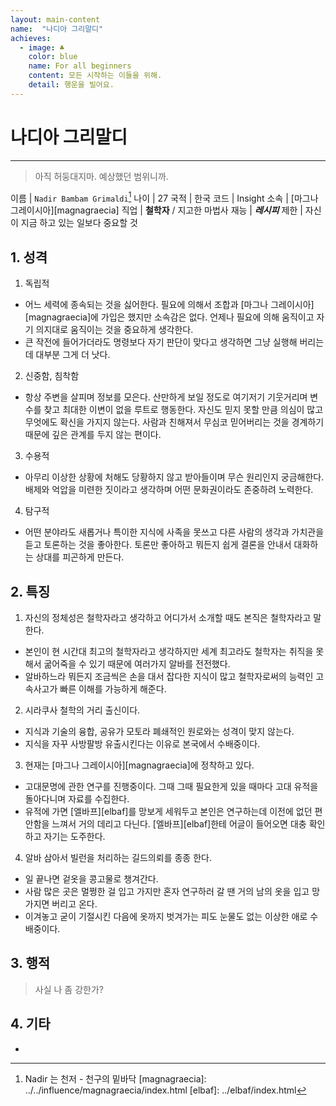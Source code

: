 ```yaml
---
layout: main-content
name:  "나디아 그리말디"
achieves:
  - image: ♣
    color: blue
    name: For all beginners
    content: 모든 시작하는 이들을 위해.
    detail: 행운을 빌어요.
---
```

# 나디아 그리말디
---
>  아직 허둥대지마. 예상했던 범위니까.

이름 | `Nadir Bambam Grimaldi`[^name]
나이 | 27
국적 | 한국
코드 | Insight
소속 | [마그나 그레이시아][magnagraecia]
직업 | **철학자** / 지고한 마법사
재능 | ***레시피***
제한 | 자신이 지금 하고 있는 일보다 중요할 것

## 1. 성격

1. 독립적
  - 어느 세력에 종속되는 것을 싫어한다. 필요에 의해서 조합과 [마그나 그레이시아][magnagraecia]에 가입은 했지만 소속감은 없다. 언제나 필요에 의해 움직이고 자기 의지대로 움직이는 것을 중요하게 생각한다.
  - 큰 작전에 들어가더라도 명령보다 자기 판단이 맞다고 생각하면 그냥 실행해 버리는데 대부분 그게 더 낫다.
2. 신중함, 침착함
  - 항상 주변을 살피며 정보를 모은다. 산만하게 보일 정도로 여기저기 기웃거리며 변수를 찾고 최대한 이변이 없을 루트로 행동한다. 자신도 믿지 못할 만큼 의심이 많고 무엇에도 확신을 가지지 않는다. 사람과 친해져서 무심코 믿어버리는 것을 경계하기 때문에 깊은 관계를 두지 않는 편이다.
3. 수용적
  - 아무리 이상한 상황에 처해도 당황하지 않고 받아들이며 무슨 원리인지 궁금해한다. 배제와 억압을 미련한 짓이라고 생각하며 어떤 문화권이라도 존중하려 노력한다.
4. 탐구적
  - 어떤 분야라도 새롭거나 특이한 지식에 사족을 못쓰고 다른 사람의 생각과 가치관을 듣고 토론하는 것을 좋아한다. 토론만 좋아하고 뭐든지 쉽게 결론을 안내서 대화하는 상대를 피곤하게 만든다.

## 2. 특징

1. 자신의 정체성은 철학자라고 생각하고 어디가서 소개할 때도 본직은 철학자라고 말한다.
  - 본인이 현 시간대 최고의 철학자라고 생각하지만 세계 최고라도 철학자는 취직을 못해서 굶어죽을 수 있기 때문에 여러가지 알바를 전전했다.
  - 알바하느라 뭐든지 조금씩은 손을 대서 잡다한 지식이 많고 철학자로써의 능력인 고속사고가 빠른 이해를 가능하게 해준다.
2. 시라쿠사 철학의 거리 출신이다.
  - 지식과 기술의 융합, 공유가 모토라 폐쇄적인 원로와는 성격이 맞지 않는다.
  - 지식을 자꾸 사방팔방 유출시킨다는 이유로 본국에서 수배중이다.
3. 현재는 [마그나 그레이시아][magnagraecia]에 정착하고 있다.
  - 고대문명에 관한 연구를 진행중이다. 그때 그때 필요한게 있을 때마다 고대 유적을 돌아다니며 자료를 수집한다.
  - 유적에 가면 [엘바프][elbaf]를 망보게 세워두고 본인은 연구하는데 이전에 없던 편안함을 느껴서 거의 데리고 다닌다. [엘바프][elbaf]한테 어글이 들어오면 대충 확인하고 자기는 도주한다.
4. 알바 삼아서 빌런을 처리하는 길드의뢰를 종종 한다.
  - 일 끝나면 겉옷을 콩고물로 챙겨간다.
  - 사람 많은 곳은 멀쩡한 걸 입고 가지만 혼자 연구하러 갈 땐 거의 남의 옷을 입고 망가지면 버리고 온다.
  - 이겨놓고 굳이 기절시킨 다음에 옷까지 벗겨가는 피도 눈물도 없는 이상한 애로 수배중이다.


## 3. 행적
  > 사실 나 좀 강한가?



## 4. 기타
-

[^name]: Nadir 는 천저 - 천구의 밑바닥
[magnagraecia]: ../../influence/magnagraecia/index.html
[elbaf]: ../elbaf/index.html

